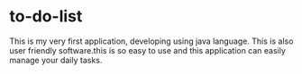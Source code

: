 # to-do-list
This is my very first application, developing using java language. This is also user friendly software.this is so easy to use and this application can easily manage your daily tasks.
